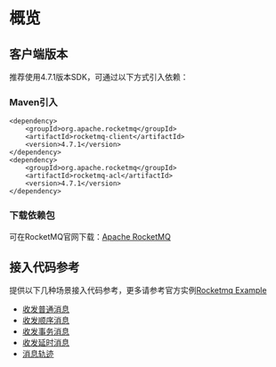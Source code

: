 # 概览

## 客户端版本

推荐使用4.7.1版本SDK，可通过以下方式引入依赖：

### Maven引入

```
<dependency>
    <groupId>org.apache.rocketmq</groupId>
    <artifactId>rocketmq-client</artifactId>
    <version>4.7.1</version>
</dependency>
<dependency>
    <groupId>org.apache.rocketmq</groupId>
    <artifactId>rocketmq-acl</artifactId>
    <version>4.7.1</version>
</dependency>        
```

### 下载依赖包

可在RocketMQ官网下载：[Apache RocketMQ](https://rocketmq.apache.org/release-notes/2020/06/29/4.7.1/)

## 接入代码参考

提供以下几种场景接入代码参考，更多请参考官方实例[Rocketmq Example](https://github.com/apache/rocketmq/tree/rocketmq-all-4.7.1/example/src/main/java/org/apache/rocketmq/example)

* [收发普通消息](/rocketmq/practice/java/normal_message)
* [收发顺序消息](/rocketmq/practice/java/order_message)
* [收发事务消息](/rocketmq/practice/java/transaction_message)
* [收发延时消息](/rocketmq/practice/java/delay_message)
* [消息轨迹](/rocketmq/practice/java/message_trace)
